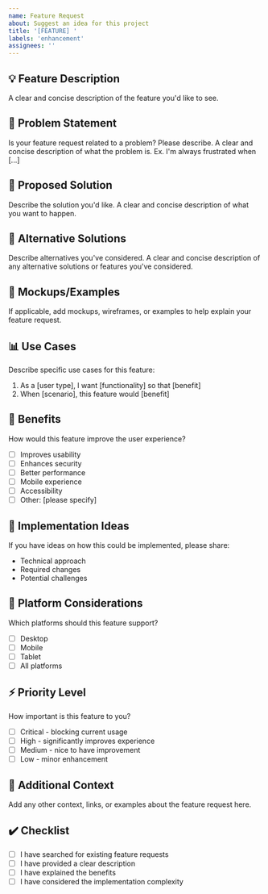```yaml
---
name: Feature Request
about: Suggest an idea for this project
title: '[FEATURE] '
labels: 'enhancement'
assignees: ''
---
```


## 💡 Feature Description
A clear and concise description of the feature you'd like to see.

## 🎯 Problem Statement
Is your feature request related to a problem? Please describe.
A clear and concise description of what the problem is. Ex. I'm always frustrated when [...]

## 💭 Proposed Solution
Describe the solution you'd like.
A clear and concise description of what you want to happen.

## 🔄 Alternative Solutions
Describe alternatives you've considered.
A clear and concise description of any alternative solutions or features you've considered.

## 🎨 Mockups/Examples
If applicable, add mockups, wireframes, or examples to help explain your feature request.

## 📊 Use Cases
Describe specific use cases for this feature:
1. As a [user type], I want [functionality] so that [benefit]
2. When [scenario], this feature would [benefit]

## 🚀 Benefits
How would this feature improve the user experience?
- [ ] Improves usability
- [ ] Enhances security
- [ ] Better performance
- [ ] Mobile experience
- [ ] Accessibility
- [ ] Other: [please specify]

## 🔧 Implementation Ideas
If you have ideas on how this could be implemented, please share:
- Technical approach
- Required changes
- Potential challenges

## 📱 Platform Considerations
Which platforms should this feature support?
- [ ] Desktop
- [ ] Mobile
- [ ] Tablet
- [ ] All platforms

## ⚡ Priority Level
How important is this feature to you?
- [ ] Critical - blocking current usage
- [ ] High - significantly improves experience
- [ ] Medium - nice to have improvement
- [ ] Low - minor enhancement

## 🔧 Additional Context
Add any other context, links, or examples about the feature request here.

## ✔️ Checklist
- [ ] I have searched for existing feature requests
- [ ] I have provided a clear description
- [ ] I have explained the benefits
- [ ] I have considered the implementation complexity
